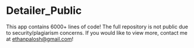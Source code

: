 # Detailer_Public
This app contains 6000+ lines of code! The full repository is not public due to security/plagiarism concerns. If you would like to view more, contact me at ethanpalosh@gmail.com!
